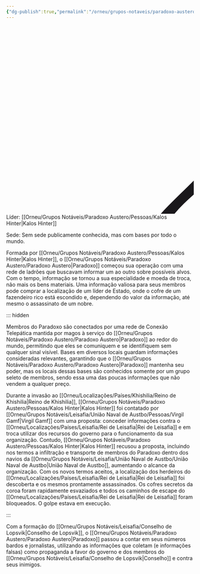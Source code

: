 ```yaml
---
{"dg-publish":true,"permalink":"/orneu/grupos-notaveis/paradoxo-austero/paradoxo-austero/","tags":["grupos_notáveis"]}
---
```


<svg xmlns="http://www.w3.org/2000/svg" width="2048" height="2048" shape-rendering="geometricPrecision"><g transform="scale(8,8)" stroke-width=".05%"><g fill="#1a181b"><path d=" M 108.06 30.10 C 110.36 23.80 116.27 20.04 120.75 15.39 C 121.85 22.03 121.58 28.79 120.33 35.38 C 125.69 35.27 131.05 35.28 136.40 35.38 C 135.13 28.81 135.02 22.06 135.97 15.43 C 140.64 19.91 146.21 23.87 148.85 29.99 C 168.14 34.14 186.53 43.48 200.14 57.93 C 212.32 69.78 220.94 85.07 225.47 101.41 C 227.28 108.96 234.76 112.84 239.35 118.56 C 232.73 119.88 225.96 119.41 219.36 118.24 C 219.73 124.45 219.73 130.68 219.23 136.88 C 226.02 136.33 232.84 136.06 239.62 136.82 C 235.13 142.65 227.34 146.44 226.12 154.30 C 218.26 186.61 192.89 213.87 161.41 224.38 C 157.17 225.93 152.53 226.33 148.52 228.43 C 144.06 231.83 140.63 236.38 136.46 240.12 C 135.01 233.64 135.39 226.98 136.66 220.51 C 131.20 220.58 125.75 220.52 120.30 220.38 C 121.54 226.97 121.96 233.73 120.58 240.33 C 117.82 237.80 115.10 235.21 112.54 232.47 C 110.37 230.26 108.22 227.67 105.02 227.02 C 97.96 225.10 90.79 223.25 84.28 219.79 C 75.78 215.33 67.24 210.49 60.47 203.56 C 55.47 198.50 50.15 193.66 46.23 187.68 C 40.13 178.57 34.67 168.81 32.05 158.08 C 30.95 154.66 30.79 150.64 28.09 147.98 C 24.57 144.39 20.85 141.00 17.46 137.27 C 24.12 136.00 30.92 136.41 37.57 137.54 C 37.19 131.12 37.15 124.69 37.62 118.27 C 30.98 119.42 24.18 119.89 17.54 118.51 C 21.44 114.06 26.18 110.38 29.88 105.76 C 32.57 100.08 33.37 93.67 36.10 87.98 C 39.33 81.11 43.31 74.62 47.51 68.31 C 51.85 62.45 57.32 57.57 62.46 52.44 C 67.21 47.61 73.24 44.43 78.97 40.95 C 87.92 35.64 97.86 32.11 108.06 30.10 M 148.07 33.19 C 148.24 35.59 148.41 38.00 148.60 40.40 C 150.99 41.52 153.39 42.62 155.80 43.71 C 158.63 41.89 161.42 40.02 164.15 38.05 C 158.91 36.05 153.52 34.49 148.07 33.19 M 93.11 37.99 C 96.52 40.40 100.57 44.44 105.07 42.05 C 109.05 41.04 108.38 36.34 108.85 33.17 C 103.51 34.45 98.23 36.00 93.11 37.99 M 90.84 38.85 C 90.01 42.33 90.89 45.90 91.37 49.36 C 93.75 47.94 96.12 46.50 98.49 45.06 C 96.49 42.64 94.57 40.10 92.04 38.22 L 90.84 38.85 M 158.85 45.25 C 161.32 46.86 163.80 48.44 166.29 50.01 C 166.73 46.62 167.22 43.24 167.70 39.86 C 167.00 39.46 165.60 38.65 164.90 38.25 C 162.87 40.57 160.86 42.91 158.85 45.25 M 68.39 52.14 C 69.70 55.80 71.07 59.43 72.52 63.04 C 74.97 61.10 77.41 59.14 79.84 57.18 C 76.83 55.08 73.83 52.96 70.88 50.77 C 75.62 52.05 80.43 54.24 85.45 53.51 C 88.31 49.52 88.70 44.42 89.75 39.77 C 81.80 42.28 74.97 47.17 68.39 52.14 M 167.86 39.84 C 168.08 44.71 169.34 49.45 171.33 53.89 C 176.51 53.75 181.56 52.41 186.25 50.21 C 180.48 46.16 174.55 42.21 167.86 39.84 M 116.82 48.85 C 113.39 52.73 112.06 57.99 109.24 62.29 C 97.73 81.18 81.47 97.19 62.32 108.27 C 58.71 110.43 54.63 111.77 51.26 114.30 C 50.21 115.97 50.16 118.05 49.88 119.95 C 49.33 127.11 49.58 134.32 50.69 141.42 C 78.64 154.29 102.22 176.92 115.20 204.92 C 116.18 207.76 119.49 207.77 121.98 208.00 C 128.36 208.12 134.82 207.83 141.09 206.55 C 147.49 191.32 157.48 177.77 169.42 166.43 C 180.00 155.84 192.66 147.51 206.29 141.38 C 207.91 132.29 207.24 122.93 205.72 113.88 C 184.18 104.65 165.91 88.65 152.32 69.70 C 147.53 63.16 144.04 55.83 140.38 48.64 C 132.63 47.60 124.42 46.57 116.82 48.85 M 178.07 57.32 C 179.76 60.05 182.70 61.57 185.29 63.31 C 186.43 60.06 187.53 56.79 188.55 53.50 C 188.51 58.28 188.63 63.06 189.17 67.81 C 194.17 68.52 199.24 68.64 204.28 68.21 C 199.88 61.27 193.50 55.93 187.00 51.03 C 183.95 53.02 180.75 54.84 178.07 57.32 M 55.44 101.23 C 65.97 96.60 75.15 89.37 83.42 81.46 C 91.47 73.11 98.66 63.74 103.45 53.12 C 82.79 63.28 65.31 80.37 55.44 101.23 M 153.13 53.02 C 157.65 62.31 163.41 71.02 170.57 78.49 C 179.35 87.83 189.54 96.11 201.39 101.21 C 191.25 80.38 173.93 63.19 153.13 53.02 M 52.78 68.33 C 57.67 68.65 62.60 68.49 67.43 67.60 C 67.59 62.73 67.62 57.84 67.26 52.97 C 61.85 57.47 56.29 62.11 52.78 68.33 M 50.96 68.11 C 51.56 72.67 54.71 76.15 57.28 79.75 C 59.21 77.29 61.15 74.83 63.09 72.38 C 59.24 70.45 55.17 68.99 50.96 68.11 M 194.01 72.74 C 196.00 75.29 197.98 77.85 199.99 80.38 C 202.06 77.46 204.12 74.53 206.17 71.59 C 204.55 76.38 203.28 81.32 203.16 86.41 C 207.20 88.06 211.40 89.31 215.69 90.19 C 212.70 90.59 209.73 91.05 206.75 91.52 C 208.27 94.24 209.77 96.97 211.30 99.69 C 213.37 97.84 215.35 95.88 217.02 93.65 C 217.47 94.12 217.91 94.59 218.35 95.08 C 215.20 97.73 213.22 101.44 213.04 105.58 C 216.42 106.25 219.83 106.69 223.26 106.94 C 222.33 102.33 220.73 97.86 220.25 93.16 C 219.84 93.08 219.03 92.93 218.62 92.85 C 216.04 83.93 210.88 76.03 205.14 68.82 C 201.38 69.98 197.67 71.28 194.01 72.74 M 39.72 89.88 C 44.52 89.04 49.21 87.66 53.64 85.65 C 52.57 81.04 51.76 76.31 49.79 71.97 C 45.07 77.00 41.71 83.29 39.72 89.88 M 37.62 90.48 C 39.34 94.19 42.44 96.85 45.70 99.17 C 47.23 96.40 48.71 93.61 50.13 90.78 C 45.96 90.50 41.79 90.34 37.62 90.48 M 36.78 95.29 C 35.66 99.14 34.51 102.99 33.34 106.82 C 36.68 106.64 40.01 106.32 43.32 105.84 C 42.72 101.93 40.90 98.41 38.63 95.21 C 38.17 95.23 37.24 95.27 36.78 95.29 M 33.05 148.73 C 34.07 154.03 35.52 159.24 37.70 164.19 C 40.47 159.94 45.77 154.96 42.48 149.57 C 39.33 149.34 36.19 149.03 33.05 148.73 M 212.77 153.05 C 212.37 157.03 215.80 160.13 217.56 163.42 C 215.22 161.52 212.88 159.61 210.55 157.71 C 209.13 160.50 207.82 163.35 206.64 166.25 C 210.53 166.52 214.43 166.71 218.33 166.79 C 220.80 160.83 222.98 154.71 223.97 148.31 C 220.19 149.12 213.90 148.07 212.77 153.05 M 153.26 202.40 C 174.25 192.44 191.80 175.06 201.68 154.01 C 180.77 164.21 163.63 181.62 153.26 202.40 M 55.44 154.28 C 65.10 175.35 82.73 192.41 103.40 202.67 C 93.67 181.63 76.10 164.58 55.44 154.28 M 46.40 157.92 C 43.73 160.20 41.07 162.47 38.39 164.74 C 38.47 165.64 38.55 166.53 38.64 167.43 C 42.52 167.01 46.41 166.61 50.31 166.30 C 49.11 163.46 47.80 160.67 46.40 157.92 M 203.06 171.63 C 203.65 176.76 204.89 181.79 206.88 186.55 C 211.76 180.84 215.30 174.13 218.04 167.17 C 212.93 168.23 207.92 169.72 203.06 171.63 M 39.68 168.40 C 41.85 175.20 45.76 181.25 50.10 186.86 C 51.76 182.15 52.97 177.31 53.77 172.39 C 49.24 170.54 44.51 169.18 39.68 168.40 M 199.54 178.17 C 197.53 180.18 195.92 182.56 194.23 184.84 C 198.33 186.57 202.57 188.00 206.96 188.83 C 204.97 185.04 203.33 180.52 199.54 178.17 M 50.35 188.52 C 54.82 188.82 58.87 186.49 62.98 185.11 C 61.06 182.66 59.12 180.22 57.15 177.81 C 54.70 181.25 52.02 184.60 50.35 188.52 M 189.45 189.39 C 188.72 194.41 188.52 199.50 189.04 204.56 C 195.71 200.91 200.85 194.98 205.03 188.74 C 199.83 188.50 194.61 188.64 189.45 189.39 M 52.68 190.47 C 57.19 195.84 62.17 200.82 67.57 205.30 C 68.65 200.31 68.44 195.19 67.52 190.20 C 62.60 189.34 57.57 189.40 52.68 190.47 M 72.39 194.76 C 70.64 198.75 68.66 202.86 69.06 207.35 C 72.80 205.24 76.28 202.72 79.60 200.00 C 77.22 198.23 74.81 196.49 72.39 194.76 M 177.27 200.08 C 180.89 202.81 184.62 205.43 188.83 207.17 C 188.28 202.67 186.63 198.44 184.75 194.35 C 182.26 196.26 179.77 198.17 177.27 200.08 M 71.84 207.77 C 76.63 212.84 83.32 215.68 89.68 218.26 C 88.87 213.40 87.47 208.68 85.62 204.13 C 80.89 204.66 76.10 205.51 71.84 207.77 M 168.19 218.27 C 174.60 214.94 181.36 211.96 186.66 206.93 C 181.79 205.18 176.78 203.88 171.66 203.15 C 169.59 207.93 167.95 212.99 168.19 218.27 M 91.50 206.95 C 90.64 211.38 89.97 215.98 91.41 220.37 C 94.37 217.55 96.97 214.40 99.44 211.15 C 96.79 209.76 94.14 208.35 91.50 206.95 M 157.82 210.82 C 160.00 213.51 162.23 216.18 164.50 218.81 C 165.57 218.66 166.65 218.52 167.72 218.38 C 167.22 214.49 166.71 210.60 166.28 206.71 C 163.43 208.02 160.61 209.38 157.82 210.82 M 92.73 219.64 C 97.87 222.01 103.36 223.44 108.84 224.75 C 108.53 220.83 109.57 214.69 104.44 213.55 C 99.85 213.37 96.36 217.34 92.73 219.64 M 148.55 215.52 C 148.45 218.60 148.30 221.68 148.18 224.76 C 153.70 223.28 159.33 222.01 164.44 219.38 C 161.33 217.27 158.37 214.73 154.77 213.50 C 152.46 212.77 150.49 214.59 148.55 215.52 Z"/></g></g><g transform="translate(0, 2048) scale(1, -1)translate(0, 2048) scale(1, -1)scale(8,8)" stroke-width=".05%"><g fill="#1a181b"><path d=" M 107.44 51.42 C 114.34 43.69 120.49 35.25 128.00 28.11 C 135.50 35.14 141.42 43.66 148.46 51.14 C 146.95 52.84 145.52 54.60 144.30 56.52 C 141.23 53.09 137.85 49.99 133.98 47.48 C 131.31 50.82 133.12 55.37 131.75 59.19 C 135.82 58.97 138.64 62.49 142.40 63.42 C 146.69 64.66 151.11 65.72 154.94 68.11 C 163.62 73.35 172.27 78.66 180.68 84.33 C 189.47 91.29 196.27 100.36 202.27 109.75 C 207.05 116.80 212.05 125.19 221.15 126.88 C 217.48 129.66 212.97 131.34 209.99 134.99 C 202.46 143.92 197.41 154.78 189.05 163.06 C 186.20 165.90 183.50 168.95 180.24 171.35 C 172.80 176.28 165.22 180.98 157.60 185.61 C 153.25 188.56 148.33 190.54 143.21 191.64 C 139.30 192.36 136.41 195.54 132.47 196.16 C 132.60 200.09 131.71 204.36 133.72 207.95 C 137.69 205.57 140.99 202.36 144.06 198.93 C 145.52 200.71 147.02 202.47 148.65 204.10 C 141.42 211.53 135.50 220.14 128.00 227.33 C 120.47 220.16 114.59 211.50 107.33 204.08 C 108.93 202.42 110.42 200.67 111.93 198.93 C 115.01 202.35 118.31 205.57 122.28 207.95 C 124.36 204.29 123.17 199.94 123.79 195.96 C 119.70 195.76 116.62 192.63 112.74 191.70 C 108.40 190.54 104.05 189.17 100.23 186.77 C 91.65 181.38 82.85 176.33 74.60 170.46 C 67.51 164.20 60.94 157.20 56.07 149.04 C 51.44 142.76 47.85 135.34 41.18 130.90 C 39.73 129.73 36.93 129.34 37.57 126.90 C 47.51 121.38 52.65 110.89 58.90 101.91 C 63.65 95.44 69.02 89.34 75.32 84.33 C 83.94 78.52 92.78 73.04 101.72 67.73 C 106.85 64.50 113.27 64.46 118.37 61.18 C 120.00 60.24 121.70 59.45 123.49 58.87 C 123.47 55.02 124.20 50.87 122.22 47.36 C 118.27 49.90 114.80 53.03 111.67 56.54 C 110.48 54.66 109.09 52.92 107.44 51.42 M 114.72 75.16 C 111.35 75.38 108.22 76.75 105.39 78.52 C 99.99 82.33 93.41 84.08 88.27 88.32 C 84.15 91.87 79.17 94.43 75.71 98.71 C 72.39 102.69 68.61 106.38 66.20 111.03 L 66.34 111.67 C 69.86 113.96 73.20 116.49 76.25 119.38 C 76.51 119.37 77.03 119.34 77.29 119.33 C 82.62 113.65 88.34 108.31 93.30 102.30 C 97.17 97.80 102.70 95.40 107.81 92.67 C 113.15 89.78 119.29 89.37 125.01 87.62 C 127.28 87.33 129.67 87.24 131.90 87.87 C 136.65 89.32 141.71 89.69 146.27 91.77 C 150.08 93.55 153.79 95.57 157.39 97.73 C 162.28 100.73 165.20 105.84 169.34 109.66 C 172.61 112.75 175.44 116.26 178.67 119.38 C 179.99 119.83 180.73 118.32 181.67 117.70 C 184.17 115.17 187.36 113.51 189.98 111.13 C 187.08 106.15 183.09 101.98 179.34 97.66 C 176.17 94.10 171.87 91.87 168.31 88.75 C 162.79 84.22 155.81 82.21 150.01 78.16 C 147.14 76.35 143.87 75.37 140.52 75.01 C 136.14 74.43 132.56 70.91 128.03 71.33 C 123.20 70.87 119.43 74.76 114.72 75.16 M 118.87 101.84 C 113.76 102.25 109.26 105.21 105.61 108.63 C 102.51 111.58 98.35 113.24 95.71 116.71 C 92.65 120.67 88.80 123.89 85.20 127.33 C 86.49 129.76 88.79 131.39 90.70 133.30 C 94.35 136.64 97.08 140.99 101.44 143.51 C 105.61 145.96 108.45 150.29 113.14 151.93 C 115.85 153.47 119.02 153.32 121.96 154.12 C 126.65 155.51 131.52 154.09 136.24 153.57 C 141.46 153.36 146.37 150.67 150.01 147.02 C 153.00 143.92 157.21 142.32 159.95 138.95 C 163.25 134.96 167.21 131.60 170.84 127.92 C 167.61 123.90 163.39 120.84 160.26 116.75 C 157.84 113.39 153.87 111.87 150.92 109.11 C 147.76 106.04 144.01 103.47 139.77 102.20 C 135.85 101.59 131.89 101.29 127.98 100.63 C 124.86 100.09 121.91 101.46 118.87 101.84 M 51.37 127.67 C 54.77 130.37 57.96 133.31 61.06 136.34 C 64.48 133.63 68.27 131.30 71.03 127.84 C 68.69 123.88 64.51 121.69 60.97 118.97 C 57.99 122.10 54.72 124.93 51.37 127.67 M 185.03 127.27 C 187.02 131.48 191.61 133.39 194.95 136.34 C 198.00 133.27 201.19 130.32 204.64 127.69 C 201.29 124.93 198.01 122.11 195.02 118.96 C 191.51 121.51 187.83 123.91 185.03 127.27 M 65.94 144.07 C 70.69 151.68 76.65 158.81 84.15 163.84 C 88.67 167.44 93.41 170.83 98.76 173.08 C 103.11 174.91 106.79 178.06 111.26 179.63 C 113.96 180.51 116.93 180.24 119.51 181.55 C 122.10 182.41 124.34 184.41 127.14 184.51 C 131.96 185.07 135.57 180.87 140.24 180.47 C 146.95 180.12 151.97 175.22 157.91 172.78 C 165.00 169.70 170.81 164.50 176.99 159.99 C 181.84 155.13 186.48 149.92 190.06 144.04 C 186.33 141.38 182.66 138.64 179.03 135.86 C 173.57 141.44 167.73 146.69 162.91 152.85 C 159.34 157.32 153.91 159.43 149.09 162.20 C 145.95 164.00 142.43 165.02 138.90 165.75 C 134.12 166.63 129.36 168.65 124.43 167.49 C 118.82 165.86 112.80 165.46 107.62 162.58 C 102.57 159.68 96.86 157.51 93.08 152.86 C 88.22 146.73 82.45 141.42 76.97 135.86 C 73.34 138.66 69.64 141.36 65.94 144.07 Z"/></g><g fill="#1a181b"><path d=" M 88.83 49.90 C 93.27 53.47 97.91 56.82 102.01 60.79 C 97.87 63.18 93.49 65.13 89.21 67.25 C 87.64 68.12 85.85 68.32 84.09 68.41 C 85.24 62.14 86.41 55.82 88.83 49.90 Z"/><path d=" M 152.36 60.14 C 156.67 56.51 161.13 53.06 165.39 49.36 C 167.96 55.27 169.29 61.67 169.89 68.06 C 167.77 67.82 165.69 67.25 163.80 66.23 C 159.98 64.22 155.83 62.76 152.36 60.14 Z"/><path d=" M 60.29 68.09 C 66.15 69.42 72.19 70.35 77.69 72.86 C 75.37 76.47 71.71 78.78 68.71 81.73 C 66.92 83.48 65.07 85.18 62.99 86.58 C 61.33 80.55 61.01 74.27 60.29 68.09 Z"/><path d=" M 176.77 72.28 C 182.27 70.03 188.13 68.87 193.94 67.74 C 193.13 73.90 193.30 80.32 191.14 86.22 C 188.08 83.85 185.50 80.95 182.51 78.51 C 180.33 76.70 178.03 74.89 176.77 72.28 Z"/><path d=" M 41.22 89.93 C 46.67 90.48 52.14 90.90 57.56 91.73 C 55.31 95.37 52.84 98.87 50.45 102.42 C 49.20 104.16 48.09 106.15 46.11 107.17 C 44.08 101.54 42.67 95.72 41.22 89.93 Z"/><path d=" M 196.78 91.07 C 202.21 90.70 207.61 89.97 213.05 89.75 C 211.43 95.57 210.33 101.58 207.96 107.16 C 203.76 102.16 200.14 96.66 196.78 91.07 Z"/><path d=" M 121.38 108.47 C 128.43 106.65 136.57 107.90 141.96 113.07 C 146.71 117.27 149.98 124.15 147.50 130.42 C 145.28 135.48 141.34 139.72 136.85 142.87 C 129.16 147.55 118.98 143.99 113.59 137.42 C 108.65 131.89 108.41 123.30 111.94 116.97 C 113.63 112.88 116.80 109.19 121.38 108.47 Z"/></g></g></svg>
Líder: [[Orneu/Grupos Notáveis/Paradoxo Austero/Pessoas/Kalos Hinter\|Kalos Hinter]]

Sede: Sem sede publicamente conhecida, mas com bases por todo o mundo.

Formada por [[Orneu/Grupos Notáveis/Paradoxo Austero/Pessoas/Kalos Hinter\|Kalos Hinter]], o [[Orneu/Grupos Notáveis/Paradoxo Austero/Paradoxo Austero\|Paradoxo]] começou sua operação com uma rede de ladrões que buscavam informar um ao outro sobre possíveis alvos. Com o tempo, informação se tornou a sua especialidade e moeda de troca, não mais os bens materiais. Uma informação valiosa para seus membros pode comprar a localização de um líder de Estado, onde o cofre de um fazendeiro rico está escondido e, dependendo do valor da informação, até mesmo o assassinato de um nobre.

::: hidden

Membros do Paradoxo são conectados por uma rede de Conexão Telepática mantida por magos à serviço do [[Orneu/Grupos Notáveis/Paradoxo Austero/Paradoxo Austero\|Paradoxo]] ao redor do mundo, permitindo que eles se comuniquem e se identifiquem sem qualquer sinal visível.  Bases em diversos locais guardam informações consideradas relevantes, garantindo que o [[Orneu/Grupos Notáveis/Paradoxo Austero/Paradoxo Austero\|Paradoxo]] mantenha seu poder, mas os locais dessas bases são conhecidos somente por um grupo seleto de membros, sendo essa uma das poucas informações que não vendem a qualquer preço.

Durante a invasão ao [[Orneu/Localizações/Países/Khishilia/Reino de Khishilia\|Reino de Khishilia]], [[Orneu/Grupos Notáveis/Paradoxo Austero/Pessoas/Kalos Hinter\|Kalos Hinter]] foi contatado por [[Orneu/Grupos Notáveis/Leisafia/União Naval de Austbo/Pessoas/Virgil Gamf\|Virgil Gamf]] com uma proposta: conceder informações contra o [[Orneu/Localizações/Países/Leisafia/Rei de Leisafia\|Rei de Leisafia]] e em troca utilizar dos recursos do governo para o funcionamento da sua organização. Contudo, [[Orneu/Grupos Notáveis/Paradoxo Austero/Pessoas/Kalos Hinter\|Kalos Hinter]] recusou a proposta, incluindo nos termos a infiltração e transporte de membros do Paradoxo dentro dos navios da [[Orneu/Grupos Notáveis/Leisafia/União Naval de Austbo/União Naval de Austbo\|União Naval de Austbo]], aumentando o alcance da organização. Com os novos termos aceitos, a localização dos herdeiros do [[Orneu/Localizações/Países/Leisafia/Rei de Leisafia\|Rei de Leisafia]] foi descoberta e os mesmos prontamente assassinados. Os cofres secretos da coroa foram rapidamente esvaziados e todos os caminhos de escape do [[Orneu/Localizações/Países/Leisafia/Rei de Leisafia\|Rei de Leisafia]] foram bloqueados. O golpe estava em execução.

:::

Com a formação do [[Orneu/Grupos Notáveis/Leisafia/Conselho de Lopsvik\|Conselho de Lopsvik]], o [[Orneu/Grupos Notáveis/Paradoxo Austero/Paradoxo Austero\|Paradoxo]] passou a contar em seus números bardos e jornalistas, utilizando as informações que coletam (e informações falsas) como propaganda a favor do governo e dos membros do [[Orneu/Grupos Notáveis/Leisafia/Conselho de Lopsvik\|Conselho]] e contra seus inimigos. 
